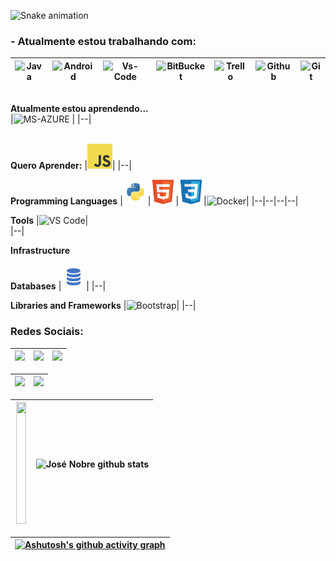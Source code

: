 ![Snake animation](https://github.com/josenobrec/josenobrec/blob/output/github-contribution-grid-snake.svg)


### - Atualmente estou trabalhando com:<br>
<img title="Java" alt="Java" width="40px" src="https://cdn.jsdelivr.net/gh/devicons/devicon/icons/java/java-original-wordmark.svg">|<img alt="Android" title="Android" width="40px" src="https://cdn.jsdelivr.net/gh/devicons/devicon/icons/android/android-original-wordmark.svg">|<img alt="Vs-Code" title="Vs-Code" width="40px" src="https://cdn.jsdelivr.net/gh/devicons/devicon/icons/vscode/vscode-original-wordmark.svg">|<img alt="BitBucket" title="BitBucket" width="40px" src="https://cdn.jsdelivr.net/gh/devicons/devicon/icons/bitbucket/bitbucket-original-wordmark.svg">|<img title="Trello" alt="Trello" width="40px" src="https://cdn.jsdelivr.net/gh/devicons/devicon/icons/trello/trello-plain-wordmark.svg">|<img title="Github" alt="Github" width="40px"  src="https://cdn.jsdelivr.net/gh/devicons/devicon/icons/github/github-original-wordmark.svg">|<img alt="Git" title="git" width="40px" src="https://cdn.jsdelivr.net/gh/devicons/devicon/icons/git/git-plain-wordmark.svg" />
|--|--|--|--|--|--|--|

<br>**Atualmente estou aprendendo...** <br>
|![MS-AZURE](https://img.shields.io/badge/Microsoft_Azure-0089D6?style=for-the-badge&logo=microsoft-azure&logoColor=white)&nbsp;|
|--|


<br>**Quero Aprender:**
|<img alt="JS" title="JavaScript" width="40px" src="https://raw.githubusercontent.com/github/explore/master/topics/javascript/javascript.png">|
|--|

**Programming Languages**
|<img title="Python" alt="Python" width="40px" src="https://raw.githubusercontent.com/github/explore/master/topics/python/python.png">|<img alt="HTML" title="Html5" width="40px" src="https://raw.githubusercontent.com/devicons/devicon/master/icons/html5/html5-original.svg">|<img alt="CSS" title="CSS" width="40px" src="https://raw.githubusercontent.com/devicons/devicon/master/icons/css3/css3-original.svg">|<img alt="Docker" title="Docker" width="40px" src="https://cdn.jsdelivr.net/gh/devicons/devicon/icons/docker/docker-plain-wordmark.svg">|
|--|--|--|--|

**Tools**
|<img title="VS Code" alt="VS Code" width="40px" src="https://img.icons8.com/fluent/48/000000/visual-studio-code-2019.png">|        
|--|

**Infrastructure**

**Databases**
|<img title="SQL" alt="SQL" width="40px" src="https://raw.githubusercontent.com/github/explore/master/topics/sql/sql.png">|
|--|

**Libraries and Frameworks**
|<img alt="Bootstrap" title="Bootstrap" width="40px" src="https://cdn.jsdelivr.net/gh/devicons/devicon/icons/bootstrap/bootstrap-original-wordmark.svg">|
|--|

### Redes Sociais:<br>

| ![](http://github-profile-summary-cards.vercel.app/api/cards/stats?username=josenobrec&theme=nord_dark) | ![](http://github-profile-summary-cards.vercel.app/api/cards/repos-per-language?username=josenobrec&hide=Html&theme=nord_dark) | ![](http://github-profile-summary-cards.vercel.app/api/cards/most-commit-language?username=josenobrec&theme=nord_dark) |
| :-: | :-: | :-: |

| ![](http://github-profile-summary-cards.vercel.app/api/cards/profile-details?username=josenobrec&theme=nord_dark) | ![](https://github-readme-streak-stats.herokuapp.com/?user=josenobrec&hide_border=true&date_format=M%20j%5B%2C%20Y%5D&background=2D3742&stroke=2D3742&ring=6bbbca&fire=6bbbca&currStreakNum=fff&sideNums=6bbbca&currStreakLabel=6bbbca&sideLabels=fff&dates=fff) |
| :-: | :-: |

|<img width="91%" height="195px" src="https://github-readme-stats.vercel.app/api/top-langs/?username=josenobrec&layout=compact&hide_border=true&title_color=4682B4&text_color=4682B4&bg_color=0d1117" />|<img width="91%" height="195px" src="https://github-readme-stats.vercel.app/api?username=josenobrec&show_icons=true&count_private=true&hide_border=true&title_color=4682B4&icon_color=4682B4&text_color=c9d1d9&bg_color=0d1117" alt="José Nobre github stats" />|
| :-: | :-: |

|[![Ashutosh's github activity graph](https://github-readme-activity-graph.cyclic.app/graph?username=josenobrec&bg_color=0b0c23&color=4682B4&line=362bda&point=5e5a5a&area=true&hide_border=true)](https://github.com/ashutosh00710/github-readme-activity-graph)|
| :-: |



<!--

### Hi there 👋
**josenobrec/josenobrec** is a ✨ _special_ ✨ repository because its `README.md` (this file) appears on your GitHub profile.

Here are some ideas to get you started:

- 🔭 I’m currently working on ...
- 🌱 I’m currently learning ...
- 👯 I’m looking to collaborate on ...
- 🤔 I’m looking for help with ...
- 💬 Ask me about ...
- 📫 How to reach me: ...
- 😄 Pronouns: ...
- ⚡ Fun fact: ...
-->
